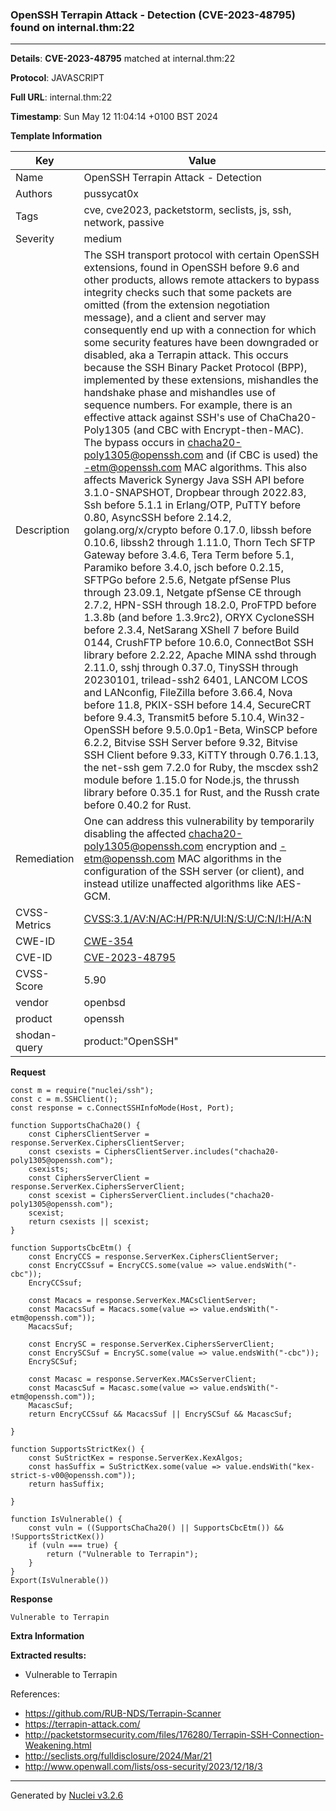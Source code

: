 ### OpenSSH Terrapin Attack - Detection (CVE-2023-48795) found on internal.thm:22

----
**Details**: **CVE-2023-48795** matched at internal.thm:22

**Protocol**: JAVASCRIPT

**Full URL**: internal.thm:22

**Timestamp**: Sun May 12 11:04:14 +0100 BST 2024

**Template Information**

| Key | Value |
| --- | --- |
| Name | OpenSSH Terrapin Attack - Detection |
| Authors | pussycat0x |
| Tags | cve, cve2023, packetstorm, seclists, js, ssh, network, passive |
| Severity | medium |
| Description | The SSH transport protocol with certain OpenSSH extensions, found in OpenSSH before 9.6 and other products, allows remote attackers to bypass integrity checks such that some packets are omitted (from the extension negotiation message), and a client and server may consequently end up with a connection for which some security features have been downgraded or disabled, aka a Terrapin attack. This occurs because the SSH Binary Packet Protocol (BPP), implemented by these extensions, mishandles the handshake phase and mishandles use of sequence numbers. For example, there is an effective attack against SSH's use of ChaCha20-Poly1305 (and CBC with Encrypt-then-MAC). The bypass occurs in chacha20-poly1305@openssh.com and (if CBC is used) the -etm@openssh.com MAC algorithms. This also affects Maverick Synergy Java SSH API before 3.1.0-SNAPSHOT, Dropbear through 2022.83, Ssh before 5.1.1 in Erlang/OTP, PuTTY before 0.80, AsyncSSH before 2.14.2, golang.org/x/crypto before 0.17.0, libssh before 0.10.6, libssh2 through 1.11.0, Thorn Tech SFTP Gateway before 3.4.6, Tera Term before 5.1, Paramiko before 3.4.0, jsch before 0.2.15, SFTPGo before 2.5.6, Netgate pfSense Plus through 23.09.1, Netgate pfSense CE through 2.7.2, HPN-SSH through 18.2.0, ProFTPD before 1.3.8b (and before 1.3.9rc2), ORYX CycloneSSH before 2.3.4, NetSarang XShell 7 before Build 0144, CrushFTP before 10.6.0, ConnectBot SSH library before 2.2.22, Apache MINA sshd through 2.11.0, sshj through 0.37.0, TinySSH through 20230101, trilead-ssh2 6401, LANCOM LCOS and LANconfig, FileZilla before 3.66.4, Nova before 11.8, PKIX-SSH before 14.4, SecureCRT before 9.4.3, Transmit5 before 5.10.4, Win32-OpenSSH before 9.5.0.0p1-Beta, WinSCP before 6.2.2, Bitvise SSH Server before 9.32, Bitvise SSH Client before 9.33, KiTTY through 0.76.1.13, the net-ssh gem 7.2.0 for Ruby, the mscdex ssh2 module before 1.15.0 for Node.js, the thrussh library before 0.35.1 for Rust, and the Russh crate before 0.40.2 for Rust.<br> |
| Remediation | One can address this vulnerability by temporarily disabling the affected chacha20-poly1305@openssh.com encryption and -etm@openssh.com MAC algorithms in the configuration of the SSH server (or client), and instead utilize unaffected algorithms like AES-GCM.<br> |
| CVSS-Metrics | [CVSS:3.1/AV:N/AC:H/PR:N/UI:N/S:U/C:N/I:H/A:N](https://www.first.org/cvss/calculator/3.1#CVSS:3.1/AV:N/AC:H/PR:N/UI:N/S:U/C:N/I:H/A:N) |
| CWE-ID | [CWE-354](https://cwe.mitre.org/data/definitions/354.html) |
| CVE-ID | [CVE-2023-48795](https://cve.mitre.org/cgi-bin/cvename.cgi?name=cve-2023-48795) |
| CVSS-Score | 5.90 |
| vendor | openbsd |
| product | openssh |
| shodan-query | product:"OpenSSH" |

**Request**
```http
const m = require("nuclei/ssh");
const c = m.SSHClient();
const response = c.ConnectSSHInfoMode(Host, Port);

function SupportsChaCha20() {
    const CiphersClientServer = response.ServerKex.CiphersClientServer;
    const csexists = CiphersClientServer.includes("chacha20-poly1305@openssh.com");
    csexists;
    const CiphersServerClient = response.ServerKex.CiphersServerClient;
    const scexist = CiphersServerClient.includes("chacha20-poly1305@openssh.com");
    scexist;
    return csexists || scexist;
}

function SupportsCbcEtm() {
    const EncryCCS = response.ServerKex.CiphersClientServer;
    const EncryCCSsuf = EncryCCS.some(value => value.endsWith("-cbc"));
    EncryCCSsuf;

    const Macacs = response.ServerKex.MACsClientServer;
    const MacacsSuf = Macacs.some(value => value.endsWith("-etm@openssh.com"));
    MacacsSuf;

    const EncrySC = response.ServerKex.CiphersServerClient;
    const EncrySCSuf = EncrySC.some(value => value.endsWith("-cbc"));
    EncrySCSuf;

    const Macasc = response.ServerKex.MACsServerClient;
    const MacascSuf = Macasc.some(value => value.endsWith("-etm@openssh.com"));
    MacascSuf;
    return EncryCCSsuf && MacacsSuf || EncrySCSuf && MacascSuf;

}

function SupportsStrictKex() {
    const SuStrictKex = response.ServerKex.KexAlgos;
    const hasSuffix = SuStrictKex.some(value => value.endsWith("kex-strict-s-v00@openssh.com"));
    return hasSuffix;

}

function IsVulnerable() {
    const vuln = ((SupportsChaCha20() || SupportsCbcEtm()) && !SupportsStrictKex())
    if (vuln === true) {
        return ("Vulnerable to Terrapin");
    }
}
Export(IsVulnerable())
```

**Response**
```http
Vulnerable to Terrapin
```

**Extra Information**

**Extracted results:**

- Vulnerable to Terrapin


References: 
- https://github.com/RUB-NDS/Terrapin-Scanner
- https://terrapin-attack.com/
- http://packetstormsecurity.com/files/176280/Terrapin-SSH-Connection-Weakening.html
- http://seclists.org/fulldisclosure/2024/Mar/21
- http://www.openwall.com/lists/oss-security/2023/12/18/3

----

Generated by [Nuclei v3.2.6](https://github.com/projectdiscovery/nuclei)